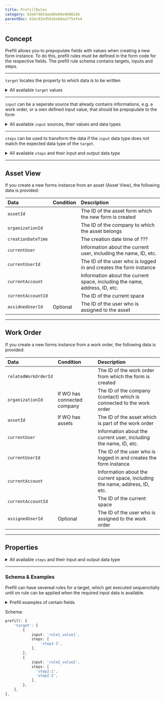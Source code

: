 ```yaml
---
title: PrefillRules
category: 62ebf4654ae80e09e468624b
parentDoc: 62ec01bd561bab0aa775efe4
---
```

## Concept

Prefill allows you to prepopulate fields with values when creating a new form instance.
To do this, prefill rules must be defined in the form code for the respective fields. 
The prefill rule schema contains targets, inputs and steps. 

--- 
`target` locates the property to which data is to be written
<details> <summary>All available <code>target</code> values </summary>

| Section                  |      `target`      |
| :------------------------- | :--------------|
| SignatureSection| `name`, `location`, `date`
   
| Field                  |      `target`      |
| :------------------------- | :--------------|
|SingleLineTextInput| `value`
|MultiLineTextInput| `value`
|AddressInput| `value`
|BooleanInput| `value`
|RichTextInput| `value`
|StaticSingleSelect| `value`
|StaticMultiSelect| `value`
|AssetSingleSelect| `selectedAsset`
|DateInput| `value`
|TimeInput| `value`
|PhoneNumberInput| `value`
|DateTimeInput| `value`
|TaskListInput| `entries`
|UserSingleSelect| `value`
|CompanySingleSelect| `selectedCompany` 
</details>

---
`input` can be a seperate source that already contains informations, e.g. a work order, or a own defined input value,
that should be prepopulate to the form

<details>
<summary>All available <code>input</code> sources, their values and data types</summary>

`none` has to be used, when you would like to prepopulate a own defined value to the property.

| Source               | `input` (provided) value | Data type |
| :----------------------------- | :----- | :-----|
| Asset view | `assetId`| `ASSET_ID` (equals `STRING`)
| Selected organization |`organizationId` | `ACCOUNT_ID` (equals `STRING`)
| Form creation date time |`creationDateTime` | `REMBERG_DATE`
| Current user | `currentUser` | `USER_INFO`
| Current user | `currentUserId` | `USER_ID` (equals `STRING`)
| Current account | `currentAccount` | `ACCOUNT`
| Current account  |`currentAccountId` | `ACCOUNT_ID` (equals `STRING`)
| WorkOrder view |`assignedUserId` | `USER_ID` (equals `STRING`)
| WorkOrder view |`workOrderId` | `WORK_ORDER_ID` (equals `STRING`)
| - | `none`| `NONE`

</details>

---
`steps` can be used to transform the data if the `input` data type does not match the expected data type of the `target`.

<details>
<summary>All available <code>steps</code> and their input and output data type </summary>

`steps` have an input (expected) data type and an output (provided) data type. 
By chaining steps, the desired data type can be achieved "step by step". 

| `steps`               | input data type  | output data type |
| :----------------------------- | :----- | :-----|
| `dateTimeToDate` | `REMBERG_DATETIME`| `REMBERG_DATE`
| `assetIdToUser` | `ASSET_ID`| `ASSET`
| `userIdToUser` | `USER_ID`| `USER_INFO`
| `accountIdToAccount` | `ACCOUNT_ID`| `ACCOUNT`
| `userToFullNameString` | `USER_INFO` | `STRING`
| `assetToLocationAddress` | `ASSET`| `ADDRESS`
| `assetToCustomerAccountId` | `ASSET`| `ACCOUNT_ID`
| `assetToAssetTypeNameString` | `ASSET`| `STRING`
| `accountToBillingAddressAddress` | `ACCOUNT`| `ADDRESS`
| `addressToCityString` | `ADDRESS`| `STRING`
| `workOrderIdToWorkOrder` | `WORK_ORDER_ID`| `WORK_ORDER`
| `workOrderToLocationAddress` | `WORK_ORDER`| `ADDRESS`
| `workOrderToTasks` | `WORK_ORDER`| `TASKS`
| `staticString` | `[NONE, STRING]`| `STRING`
| `staticStringArray` | `[NONE, ARRAY_OF_STRINGS]`| `ARRAY_OF_STRINGS`
| `staticBoolean` | `[NONE, BOOLEAN]`| `BOOLEAN`
| `staticAddress` | `[NONE, ADDRESS]`| `ADDRESS`
| `staticDate` | `[NONE, REMBERG_DATE]`| `REMBERG_DATE`
| `staticTime` | `[NONE, REMBERG_TIME]`| `REMBERG_TIME`
| `staticPhoneNumber` | `[NONE, PHONE_NUMBER]`| `PHONE_NUMBER`
| `staticDateTime` | `[NONE, REMBERG_DATETIME]`| `REMBERG_DATETIME`
| `staticTasks` | `[NONE, TASKS]`| `TASKS`

</details>

---
## Asset View
If you create a new forms instance from an asset (Asset View), the following data is provided:

| Data | Condition | Description |
| :------------------------- | :--------------| :---- |
| `assetId`  |  |  The ID of the asset form which the new form is created
| `organizationId` | | The ID of the company to which the asset belongs
| `creationDateTime`  |  | The creation date time of ??? 
| `currentUser`  |  |  	Information about the current user, including the name, ID, etc.
| `currentUserId`  |  |  The ID of the user who is logged in and creates the form instance
| `currentAccount`  |  |  Information about the current space, including the name, address, ID, etc.
| `currentAccountId`  |  |  	The ID of the current space
| `assidnedUserId`  | Optional |  The ID of the user who is assigned to the asset

---
 ## Work Order
If you create a new forms instance from a work order, the following data is provided:


| Data | Condition | Description |
| :------------------------- | :--------------| :---- |
| `relatedWorkOrderId`  |  |  The ID of the work order from which the form is created
| `organizationId`  | If WO has connected company | The ID of the company (contact) which is connected to the work order
| `assetId`  | If WO has assets |  The ID of the asset which is part of the work order
| `currentUser`  |  | Information about the current user, including the name, ID, etc.
| `currentUserId`  |  | The ID of the user who is logged in and creates the form instance
| `currentAccount`  |  | Information about the current space, including the name, address, ID, etc.
| `currentAccountId`  |  | The ID of the current space 
| `assignedUserId`  | Optional | The ID of the user who is assigned to the work order

---
## Properties





<details>
<summary>All available <code>steps</code> and their input and output data type </summary>

`steps` have an input (expected) data type and an output (provided) data type. 
By chaining steps, the desired data type can be achieved "step by step". 

| `steps`               | input data type  | output data type |
| :----------------------------- | :----- | :-----|
| `dateTimeToDate` | `REMBERG_DATETIME`| `REMBERG_DATE`
| `assetIdToUser` | `ASSET_ID`| `ASSET`
| `userIdToUser` | `USER_ID`| `USER_INFO`
| `accountIdToAccount` | `ACCOUNT_ID`| `ACCOUNT`
| `userToFullNameString` | `USER_INFO` | `STRING`
| `assetToLocationAddress` | `ASSET`| `ADDRESS`
| `assetToCustomerAccountId` | `ASSET`| `ACCOUNT_ID`
| `assetToAssetTypeNameString` | `ASSET`| `STRING`
| `accountToBillingAddressAddress` | `ACCOUNT`| `ADDRESS`
| `addressToCityString` | `ADDRESS`| `STRING`
| `workOrderIdToWorkOrder` | `WORK_ORDER_ID`| `WORK_ORDER`
| `workOrderToLocationAddress` | `WORK_ORDER`| `ADDRESS`
| `workOrderToTasks` | `WORK_ORDER`| `TASKS`
| `staticString` | `[NONE, STRING]`| `STRING`
| `staticStringArray` | `[NONE, ARRAY_OF_STRINGS]`| `ARRAY_OF_STRINGS`
| `staticBoolean` | `[NONE, BOOLEAN]`| `BOOLEAN`
| `staticAddress` | `[NONE, ADDRESS]`| `ADDRESS`
| `staticDate` | `[NONE, REMBERG_DATE]`| `REMBERG_DATE`
| `staticTime` | `[NONE, REMBERG_TIME]`| `REMBERG_TIME`
| `staticPhoneNumber` | `[NONE, PHONE_NUMBER]`| `PHONE_NUMBER`
| `staticDateTime` | `[NONE, REMBERG_DATETIME]`| `REMBERG_DATETIME`
| `staticTasks` | `[NONE, TASKS]`| `TASKS`

</details>


--- 
### Schema & Examples

Prefill can have severeal rules for a target, which get executed sequenctially until on rule can be applied when the required input data is available.
<details>
<summary>Prefill examples of certain fields</summary>

```Typescript (SignatureSection)
prefill: {
    name: [
        {
            input: 'currentUser',
            steps: [
                'userToFullNameString',
            ],
        },
    ],
    location: [
        {
            input: 'assetId',
            steps: [
                'assetIdToAsset',
                'assetToLocationAddress',
                'addressToCityString',
            ],
        },
        {
            input: 'assetId',
            steps: [
                'assetIdToAsset',
                'assetToCustomerAccountId',
                'accountIdToAccount',
                'accountToBillingAddressAddress',
                'addressToCityString',
            ],
        },
        {
            input: 'organizationId',
            steps: [
                'accountIdToAccount',
                'accountToBillingAddressAddress',
                'addressToCityString',
            ],
        },
        {
            input: 'none',
            steps: [
                [
                    'staticString',
                    'Default Location',
                ],
            ],
        },
    ],
    date: [
        {
            input: 'creationDateTime',
            steps: ['dateTimeToDate'],
        },
    ],
},
```
```Typescript (AddressInput)
prefill: {
    value: [
        {
            input: 'none',
            steps: [
                [
                    'staticAddress',
                    {
                        city: 'Default City',
                        street: 'Default Street',
                        streetNumber: '1',
                        country: 'Default Country',
                        other: 'Default supplement',
                        countryProvince: 'Default state',
                        company: 'Default Company',
                    },
                ],
            ],
        },
    ],
},
```
```Typescript (AddressInput2)
prefill: {
    value: [
        {
            input: 'workOrderId',
            steps: [
                'workOrderIdToWorkOrder',
                'workOrderToLocationAddress',
            ],
        },
    ],
},
```
```Typescript (TaskListInput)
prefill: {
    entries: [
        {
            input: 'none',
            steps: [
                [
                    'staticTasks',
                    [{
                        done: false,
                        title: 'Task 1',
                        comment: 'This task was prefilled 1',
                        highPriority: false,
                        necessary: false,
                    },
                    {
                        done: false,
                        title: 'Task 2',
                        comment: 'This task was prefilled 2',
                        highPriority: true,
                        necessary: true,
                    },
                    {
                        done: true,
                        title: 'Task 3',
                        comment: 'This task was prefilled 3',
                        highPriority: false,
                        necessary: true,
                    },
                    {
                        done: false,
                        title: 'Task 4',
                        comment: 'This task was prefilled 4',
                        highPriority: true,
                        necessary: false,
                    }],
                ],
            ],
        },
    ],
},
```
```Typescript (TaskListInput2)
prefill: {
    entries: [
        {
            input: 'workOrderId',
            steps: [ 'workOrderIdToWorkOrder', 'workOrderToTasks' ],
        },
    ],
},
```
```Typescript (SingleLineTextInput)
prefill: {
    value: [
        {
            input: 'assetId',
            steps: [
                'assetIdToAsset',
                'assetToAssetTypeNameString',
            ],
        },
    ],
},
```
```Typescript (MultiLineTextInput)
prefill: {
    value: [{
            input: 'none',
            steps: [[
                    'staticString',
                    'Default \n Multi \n Line \n Text',
             ]],
     }],
},
```
```Typescript (RichTextInput)
prefill: {
    value: [
        {
            input: 'none',
            steps: [
                [
                    'staticString',
                    '<h1>Default rich text content</h1>',
                ],
            ],
        },
    ],
},
```
```Typescript (UserSingleSelect)
prefill: {
    value: [{
            input: 'currentUserId',
            steps: [],
    }],
},
```
```Typescript (BooleanInput)
prefill: {
    value: [{
        input: 'none',
        steps: [['staticBoolean', true]],
    }],
},
```
```Typescript (TimeInput)
prefill: {
    value: [{
        input: 'none',
        steps: [[
            'staticTime',
            '22:22',
        ]],
    }],
},
```
```Typescript (DateTimeInput)
prefill: {
    value: [{
        input: 'none',
        steps: [[
            'staticDateTime',
            '2022-02-22T22:22:00.000Z_Europe/Berlin',
        ]],
    }],
},
```
</details>


Schema:
```Typescript (PreFill schema general)
prefill: {
    'target': [
        {
            input: 'rule1_value1',
            steps: [
                'step1-1',
            ],
        },
        {
            input: 'rule2_value2',
            steps: [
              'step2-1',
              'step2-2',
            ],
        },
    ],
},
```